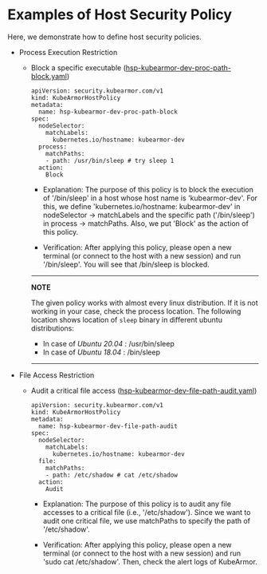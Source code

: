 # Examples of Host Security Policy

Here, we demonstrate how to define host security policies.

* Process Execution Restriction
  * Block a specific executable \([hsp-kubearmor-dev-proc-path-block.yaml](../examples/host-security-policies/hsp-kubearmor-dev-proc-path-block.yaml)\)

    ```text
    apiVersion: security.kubearmor.com/v1
    kind: KubeArmorHostPolicy
    metadata:
      name: hsp-kubearmor-dev-proc-path-block
    spec:
      nodeSelector:
        matchLabels:
          kubernetes.io/hostname: kubearmor-dev
      process:
        matchPaths:
        - path: /usr/bin/sleep # try sleep 1
      action:
        Block
    ```

    * Explanation: The purpose of this policy is to block the execution of '/bin/sleep' in a host whose host name is 'kubearmor-dev'. For this, we define 'kubernetes.io/hostname: kubearmor-dev' in nodeSelector -&gt; matchLabels and the specific path \('/bin/sleep'\) in process -&gt; matchPaths. Also, we put 'Block' as the action of this policy.

    * Verification: After applying this policy, please open a new terminal (or connect to the host with a new session) and run '/bin/sleep'. You will see that /bin/sleep is blocked.

    ---
    **NOTE**

    The given policy works with almost every linux distribution. If it is not working in your case, check the process location. The following location shows location of `sleep` binary in different ubuntu distributions:

    * In case of *Ubuntu 20.04* : /usr/bin/sleep
    * In case of *Ubuntu 18.04* : /bin/sleep
    ---

* File Access Restriction
  * Audit a critical file access \([hsp-kubearmor-dev-file-path-audit.yaml](../examples/multiubuntu/security-policies/hsp-kubearmor-dev-file-path-audit.yaml)\)

    ```text
    apiVersion: security.kubearmor.com/v1
    kind: KubeArmorHostPolicy
    metadata:
      name: hsp-kubearmor-dev-file-path-audit
    spec:
      nodeSelector:
        matchLabels:
          kubernetes.io/hostname: kubearmor-dev
      file:
        matchPaths:
        - path: /etc/shadow # cat /etc/shadow
      action:
        Audit
    ```

    * Explanation: The purpose of this policy is to audit any file accesses to a critical file (i.e., '/etc/shadow'). Since we want to audit one critical file, we use matchPaths to specify the path of '/etc/shadow'.

    * Verification: After applying this policy, please open a new terminal (or connect to the host with a new session) and run 'sudo cat /etc/shadow'. Then, check the alert logs of KubeArmor.
